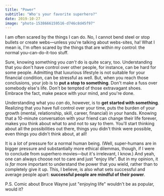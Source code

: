 ```yaml
---
title: "Power"
subtitle: "Who's your favorite superhero?"
date: 2019-10-27
image: "photo-1538666159516-d746c8d45f97"
---
```


I am often scared by the things I can do. No, I cannot bend steel or stop bullets or create webs&mdash;unless you're talking about webs-sites, ha! What I mean is, I'm often scared by the things that are within my control: the normal you-can-do-it-too stuff.

Sure, knowing something you *can't* do is quite scary, too. Understanding that you don't have control over other people, for instance, can be hard for some people. Admitting that luxurious lifestyle is not suitable for your financial condition, can be stressful as well. But, when you reach those conclusions, your job is to **put a stop to something**. Don't make a fuss over somebody else's life. Don't be tempted of those extravagant shoes. Embrace the fact, make peace with your mind, and you're done.

Understanding what you *can* do, however, is to **get started with something**. Realizing that you have full control over your time, puts the burden of your growth (mental, relationship, skill, career, financial) in your hands. Knowing that a 10-minute conversation with your friend can change their life forever, makes you think about what to and not to say to them. You'll start thinking about all the possibilities out there, things you didn't think were possible, even things you didn't think about, at all!

It is a *lot* of pressure for a normal human being. (Well, super-humans are in bigger pressure and substantially more ethical dilemmas, though, if I were to conclude from superhero movies&mdash;but it's irrelevant, I know.) And yeah, one can always choose not to care and just "enjoy life". But in my opinion, it is *far* more important to understand the power that you wield, rather than to completely give it up. This, I believe, is also what sets successful and average people apart: **successful people are mindful of their power**.

P.S. Comic about Bruce Wayne just "enjoying life" wouldn't be as popular, would it?
